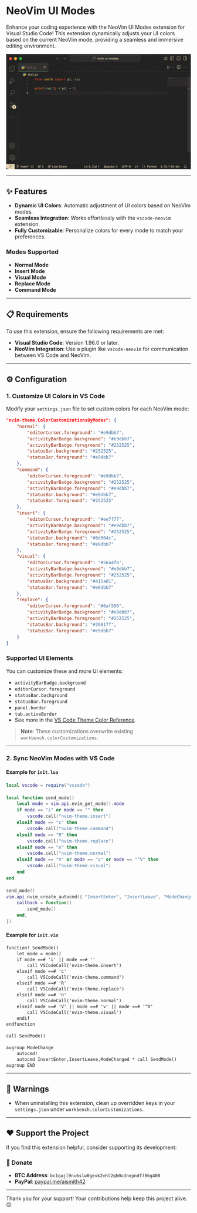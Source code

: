 # NeoVim UI Modes

Enhance your coding experience with the NeoVim UI Modes extension for Visual Studio Code! This extension dynamically adjusts your UI colors based on the current NeoVim mode, providing a seamless and immersive editing environment.

![Demo](resources/demo.gif)

---

## ✨ Features

- **Dynamic UI Colors**: Automatic adjustment of UI colors based on NeoVim modes.
- **Seamless Integration**: Works effortlessly with the `vscode-neovim` extension.
- **Fully Customizable**: Personalize colors for every mode to match your preferences.

### Modes Supported

- **Normal Mode**
- **Insert Mode**
- **Visual Mode**
- **Replace Mode**
- **Command Mode**

---

## 📋 Requirements

To use this extension, ensure the following requirements are met:

- **Visual Studio Code**: Version 1.96.0 or later.
- **NeoVim Integration**: Use a plugin like `vscode-neovim` for communication between VS Code and NeoVim.

---

## ⚙️ Configuration

### 1. Customize UI Colors in VS Code

Modify your `settings.json` file to set custom colors for each NeoVim mode:

```json
"nvim-theme.ColorCustomizationsByModes": {
    "normal": {
        "editorCursor.foreground": "#e9dbb7",
        "activityBarBadge.background": "#e9dbb7",
        "activityBarBadge.foreground": "#252525",
        "statusBar.background": "#252525",
        "statusBar.foreground": "#e9dbb7"
    },
    "command": {
        "editorCursor.foreground": "#e9dbb7",
        "activityBarBadge.background": "#252525",
        "activityBarBadge.foreground": "#e9dbb7",
        "statusBar.background": "#e9dbb7",
        "statusBar.foreground": "#252525"
    },
    "insert": {
        "editorCursor.foreground": "#ee7f77",
        "activityBarBadge.background": "#e9dbb7",
        "activityBarBadge.foreground": "#252525",
        "statusBar.background": "#8d504c",
        "statusBar.foreground": "#e9dbb7"
    },
    "visual": {
        "editorCursor.foreground": "#56a4f6",
        "activityBarBadge.background": "#e9dbb7",
        "activityBarBadge.foreground": "#252525",
        "statusBar.background": "#415a81",
        "statusBar.foreground": "#e9dbb7"
    },
    "replace": {
        "editorCursor.foreground": "#6af596",
        "activityBarBadge.background": "#e9dbb7",
        "activityBarBadge.foreground": "#252525",
        "statusBar.background": "#39817f",
        "statusBar.foreground": "#e9dbb7"
    }
}
```

### Supported UI Elements

You can customize these and more UI elements:

- `activityBarBadge.background`
- `editorCursor.foreground`
- `statusBar.background`
- `statusBar.foreground`
- `panel.border`
- `tab.activeBorder`
- See more in the [VS Code Theme Color Reference](https://code.visualstudio.com/api/references/theme-color).

> **Note**: These customizations overwrite existing `workbench.colorCustomizations`.

---

### 2. Sync NeoVim Modes with VS Code

#### Example for `init.lua`

```lua
local vscode = require("vscode")

local function send_mode()
    local mode = vim.api.nvim_get_mode().mode
    if mode == "i" or mode == "" then
        vscode.call("nvim-theme.insert")
    elseif mode == "c" then
        vscode.call("nvim-theme.command")
    elseif mode == "R" then
        vscode.call("nvim-theme.replace")
    elseif mode == "n" then
        vscode.call("nvim-theme.normal")
    elseif mode == "V" or mode == "v" or mode == "^V" then
        vscode.call("nvim-theme.visual")
    end
end

send_mode()
vim.api.nvim_create_autocmd({ "InsertEnter", "InsertLeave", "ModeChanged" }, {
    callback = function()
        send_mode()
    end,
})
```

#### Example for `init.vim`

```vim
function! SendMode()
    let mode = mode()
    if mode ==# 'i' || mode ==# ''
        call VSCodeCall('nvim-theme.insert')
    elseif mode ==# 'c'
        call VSCodeCall('nvim-theme.command')
    elseif mode ==# 'R'
        call VSCodeCall('nvim-theme.replace')
    elseif mode ==# 'n'
        call VSCodeCall('nvim-theme.normal')
    elseif mode ==# 'V' || mode ==# 'v' || mode ==# '^V'
        call VSCodeCall('nvim-theme.visual')
    endif
endfunction

call SendMode()

augroup ModeChange
    autocmd!
    autocmd InsertEnter,InsertLeave,ModeChanged * call SendMode()
augroup END
```

---

## 🚨 Warnings

- When uninstalling this extension, clean up overridden keys in your `settings.json` under `workbench.colorCustomizations`.

---

## ❤️ Support the Project

If you find this extension helpful, consider supporting its development:

### 💸 Donate

- **BTC Address**: `bc1qajl9nu6slw0gevk2vhl2qh0u3nepndf786g400`
- **PayPal**: [paypal.me/aismith42](https://paypal.me/aismith42)

---

Thank you for your support! Your contributions help keep this project alive. 😊
